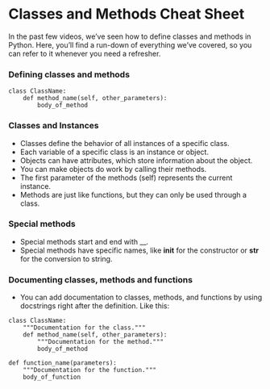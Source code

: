 # Classes and Methods Cheat Sheet

In the past few videos, we’ve seen how to define classes and methods in Python. Here, you’ll find a run-down of everything we’ve covered, so you can refer to it whenever you need a refresher.

### Defining classes and methods
```
class ClassName:
    def method_name(self, other_parameters):
        body_of_method
```
### Classes and Instances
* Classes define the behavior of all instances of a specific class.
* Each variable of a specific class is an instance or object.
* Objects can have attributes, which store information about the object.
* You can make objects do work by calling their methods.
* The first parameter of the methods (self) represents the current instance.
* Methods are just like functions, but they can only be used through a class.

### Special methods
* Special methods start and end with __.
* Special methods have specific names, like __init__ for the constructor or __str__ for the conversion to string.

### Documenting classes, methods and functions
* You can add documentation to classes, methods, and functions by using docstrings right after the definition. Like this:
```
class ClassName:
    """Documentation for the class."""
    def method_name(self, other_parameters):
        """Documentation for the method."""
        body_of_method
        
def function_name(parameters):
    """Documentation for the function."""
    body_of_function
```
